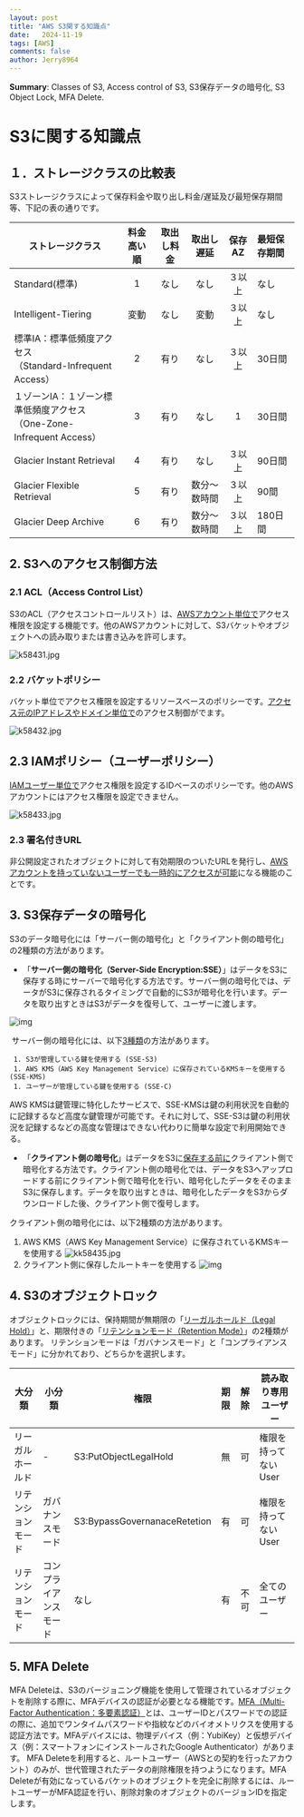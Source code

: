 ```yaml
---
layout: post
title: "AWS S3関する知識点"
date:   2024-11-19
tags: [AWS]
comments: false
author: Jerry8964
---
```




**Summary**: Classes of S3, Access control of S3, S3保存データの暗号化, S3 Object Lock, MFA Delete.

# S3に関する知識点





## １．ストレージクラスの比較表

S3ストレージクラスによって保存料金や取り出し料金/遅延及び最短保存期間等、下記の表の通りです。

| ストレージクラス                                             | 料金高い順 | 取出し料金 |  取出し遅延  | 保存AZ | 最短保存期間 |
| ------------------------------------------------------------ | :--------: | :--------: | :----------: | :----: | :----------- |
| Standard(標準)                                               |     1      |    なし    |     なし     | ３以上 | なし         |
| Intelligent-Tiering                                          |    変動    |    なし    |     変動     | ３以上 | なし         |
| 標準IA：標準低頻度アクセス<br/>（Standard-Infrequent Access） |     2      |    有り    |     なし     | ３以上 | 30日間       |
| １ゾーンIA：１ゾーン標準低頻度アクセス<br/>（One-Zone-Infrequent Access） |     3      |    有り    |     なし     |   1    | 30日間       |
| Glacier Instant Retrieval                                    |     4      |    有り    |     なし     | ３以上 | 90日間       |
| Glacier Flexible Retrieval                                   |     5      |    有り    | 数分～数時間 | ３以上 | 90間         |
| Glacier Deep Archive                                         |     6      |    有り    | 数分～数時間 | ３以上 | 180日間      |



## 2. S3へのアクセス制御方法

### 2.1 ACL（Access Control List）

S3のACL（アクセスコントロールリスト）は、<u>AWSアカウント単位で</u>アクセス権限を設定する機能です。他のAWSアカウントに対して、S3バケットやオブジェクトへの読み取りまたは書き込みを許可します。

![k58431.jpg](https://ping-t-resouces.com/uploads/question_image/file/22869/k58431.jpg)

### 2.2 バケットポリシー

バケット単位でアクセス権限を設定するリソースベースのポリシーです。<u>アクセス元のIPアドレスやドメイン単位で</u>のアクセス制御がでます。

![k58432.jpg](https://ping-t-resouces.com/uploads/question_image/file/22865/k58432.jpg)

## 2.3 IAMポリシー（ユーザーポリシー）

<u>IAMユーザー単位で</u>アクセス権限を設定するIDベースのポリシーです。他のAWSアカウントにはアクセス権限を設定できません。

![k58433.jpg](https://ping-t-resouces.com/uploads/question_image/file/22868/k58433.jpg)

### 2.3 署名付きURL

非公開設定されたオブジェクトに対して有効期限のついたURLを発行し、<u>AWSアカウントを持っていないユーザーでも一時的にアクセスが可能</u>になる機能のことです。



## 3. S3保存データの暗号化

S3のデータ暗号化には「サーバー側の暗号化」と「クライアント側の暗号化」の2種類の方法があります。

- 「**サーバー側の暗号化（Server-Side Encryption:SSE）**」はデータをS3に保存する時にサーバーで暗号化する方法です。サーバー側の暗号化では、データがS3に保存されるタイミングで自動的にS3が暗号化を行います。データを取り出すときはS3がデータを復号して、ユーザーに渡します。

![img](https://ping-t-resouces.com/uploads/question_image/file/22870/k58434.jpg)

​     サーバー側の暗号化には、以下<u>3種類</u>の方法があります。

     1. S3が管理している鍵を使用する (SSE-S3)
     1. AWS KMS（AWS Key Management Service）に保存されているKMSキーを使用する (SSE-KMS)
     1. ユーザーが管理している鍵を使用する (SSE-C)

  AWS KMSは鍵管理に特化したサービスで、SSE-KMSは鍵の利用状況を自動的に記録するなど高度な鍵管理が可能です。それに対して、SSE-S3は鍵の利用状況を記録するなどの高度な管理はできない代わりに簡単な設定で利用開始できる。

- 「**クライアント側の暗号化**」はデータをS3に<u>保存する前に</u>クライアント側で暗号化する方法です。クライアント側の暗号化では、データをS3へアップロードする前にクライアント側で暗号化を行い、暗号化したデータをそのままS3に保存します。データを取り出すときは、暗号化したデータをS3からダウンロードした後、クライアント側で復号します。

クライアント側の暗号化には、以下2種類の方法があります。

1. AWS KMS（AWS Key Management Service）に保存されているKMSキーを使用する
   ![kk58435.jpg](https://ping-t-resouces.com/uploads/question_image/file/22875/kk58435.jpg)
2. クライアント側に保存したルートキーを使用する
   ![img](https://ping-t-resouces.com/uploads/question_image/file/22876/kkk58435.jpg)

## 4. S3のオブジェクトロック

オブジェクトロックには、保持期間が無期限の「<u>リーガルホールド（Legal Hold）</u>」と、期限付きの「<u>リテンションモード（Retention Mode）</u>」の2種類があります。
リテンションモードは「ガバナンスモード」と「コンプライアンスモード」に分かれており、どちらかを選択します。

| 大分類             | 小分類                 | 権限                         | 期限 | 解除 | 読み取り専用ユーザー |
| ------------------ | ---------------------- | ---------------------------- | :--: | :--: | -------------------- |
| リーガルホールド   | -                      | S3:PutObjectLegalHold        |  無  |  可  | 権限を持ってないUser |
| リテンションモード | ガバナンスモード       | S3:BypassGovernanaceRetetion |  有  |  可  | 権限を持ってないUser |
| リテンションモード | コンプライアンスモード | なし                         |  有  | 不可 | 全てのユーザー       |



## 5. MFA Delete

MFA Deleteは、S3のバージョニング機能を使用して管理されているオブジェクトを削除する際に、MFAデバイスの認証が必要となる機能です。<u>MFA（Multi-Factor Authentication：多要素認証）</u>とは、ユーザーIDとパスワードでの認証の際に、追加でワンタイムパスワードや指紋などのバイオメトリクスを使用する認証方法です。MFAデバイスには、物理デバイス（例：YubiKey）と仮想デバイス（例：スマートフォンにインストールされたGoogle Authenticator）があります。
MFA Deleteを利用すると、ルートユーザー（AWSとの契約を行ったアカウント）のみが、世代管理されたデータの削除権限を持つようになります。MFA Deleteが有効になっているバケットのオブジェクトを完全に削除するには、ルートユーザーがMFA認証を行い、削除対象のオブジェクトのバージョンIDを指定します。